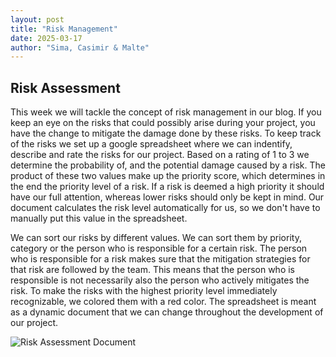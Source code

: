 ```yaml
---
layout: post
title: "Risk Management"
date: 2025-03-17
author: "Sima, Casimir & Malte"
---
```


## Risk Assessment

This week we will tackle the concept of risk management in our blog. If you keep an eye on the risks that could possibly arise during your project, you have the change to mitigate the damage done by these risks. To keep track of the risks we set up a google spreadsheet where we can indentify, describe and rate the risks for our project. Based on a rating of 1 to 3 we determine the probability of, and the potential damage caused by a risk. The product of these two values make up the priority score, which determines in the end the priority level of a risk. If a risk is deemed a high priority it should have our full attention, whereas lower risks should only be kept in mind. Our document calculates the risk level automatically for us, so we don't have to manually put this value in the spreadsheet.

We can sort our risks by different values. We can sort them by priority, category or the person who is responsible for a certain risk. The person who is responsible for a risk makes sure that the mitigation strategies for that risk are followed by the team. This means that the person who is responsible is not necessarily also the person who actively mitigates the risk. To make the risks with the highest priority level immediately recognizable, we colored them with a red color. The spreadsheet is meant as a dynamic document that we can change throughout the development of our project.

![Risk Assessment Document](/gardeningApp/assets/screenshots/risk_assessment_document.png)
